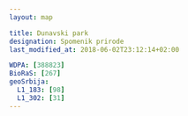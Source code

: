 ```yaml
---
layout: map

title: Dunavski park
designation: Spomenik prirode
last_modified_at: 2018-06-02T23:12:14+02:00

WDPA: [388823]
BioRaS: [267]
geoSrbija:
  L1_183: [98]
  L1_302: [31]
---
```

